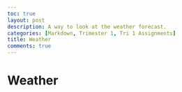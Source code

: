 ```yaml
---
toc: true
layout: post
description: A way to look at the weather forecast.
categories: [Markdown, Trimester 1, Tri 1 Assignments]
title: Weather
comments: true
---
```


# Weather

<html>
<body>
   <object type="text/html" data="https://www.wunderground.com/forecast/us/ca/san-diego/KCASANDI498" width="800px" height="600px">
    </object>
    <object type="text/html" data="https://www.wunderground.com/weather/us/ca/san-diego/KCASANDI498" width="800px" height="600px">
    </object>
</body>
</html>